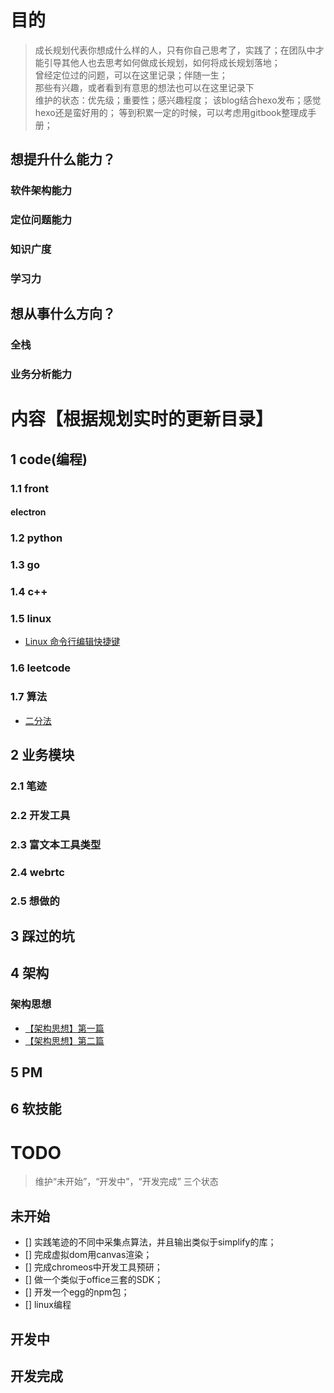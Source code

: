 # 目的
> 成长规划代表你想成什么样的人，只有你自己思考了，实践了；在团队中才能引导其他人也去思考如何做成长规划，如何将成长规划落地；  
> 曾经定位过的问题，可以在这里记录；伴随一生；  
> 那些有兴趣，或者看到有意思的想法也可以在这里记录下  
> 维护的状态：优先级；重要性；感兴趣程度；
> 该blog结合hexo发布；感觉hexo还是蛮好用的；
> 等到积累一定的时候，可以考虑用gitbook整理成手册；

## 想提升什么能力？

### 软件架构能力

### 定位问题能力

### 知识广度

### 学习力

## 想从事什么方向？

### 全栈

### 业务分析能力


# 内容【根据规划实时的更新目录】


## 1 code(编程)


### 1.1 front

#### electron

### 1.2 python

### 1.3 go

### 1.4 c++

### 1.5 linux
- [Linux 命令行编辑快捷键](https://github.com/guimeisang/Diary/blob/master/blog/code/linux/Linux%20%E5%91%BD%E4%BB%A4%E8%A1%8C%E7%BC%96%E8%BE%91%E5%BF%AB%E6%8D%B7%E9%94%AE.md)

### 1.6 leetcode

### 1.7 算法
- [二分法](https://github.com/guimeisang/Diary/blob/master/blog/code/%E7%AE%97%E6%B3%95/%E4%BA%8C%E5%88%86%E6%B3%95.md)


## 2 业务模块


### 2.1 笔迹

### 2.2 开发工具

### 2.3 富文本工具类型

### 2.4 webrtc

### 2.5 想做的


## 3 踩过的坑


## 4 架构

### 架构思想
- [【架构思想】第一篇](https://github.com/guimeisang/Diary/issues/44)
- [【架构思想】第二篇](https://github.com/guimeisang/Diary/issues/45)

## 5 PM


## 6 软技能



# TODO
> 维护“未开始”，“开发中”，“开发完成” 三个状态



## 未开始
- [] 实践笔迹的不同中采集点算法，并且输出类似于simplify的库；
- [] 完成虚拟dom用canvas渲染；
- [] 完成chromeos中开发工具预研；
- [] 做一个类似于office三套的SDK；
- [] 开发一个egg的npm包；
- [] linux编程


## 开发中


## 开发完成



